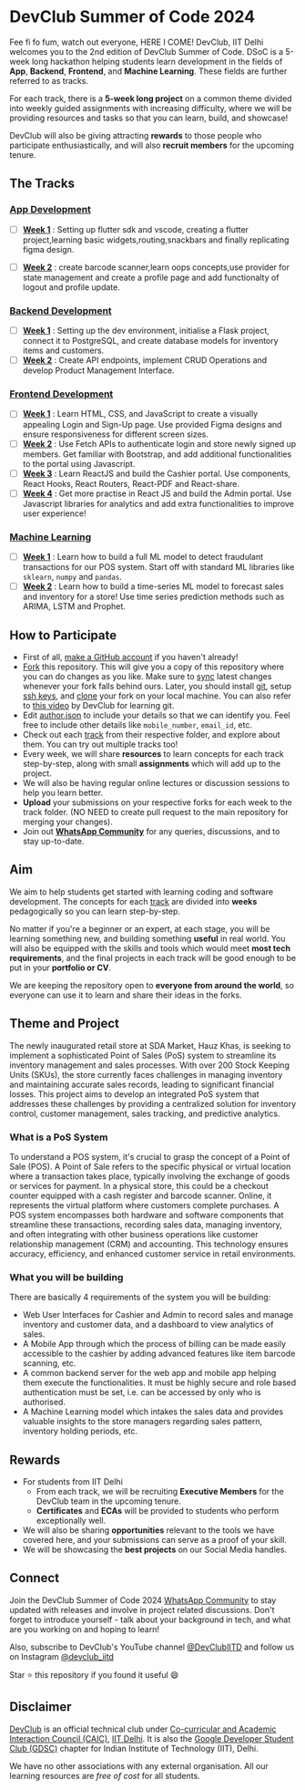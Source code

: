 # DevClub Summer of Code 2024

Fee fi fo fum, watch out everyone, HERE I COME! DevClub, IIT Delhi welcomes you to the 2nd edition of DevClub Summer of Code. DSoC is a 5-week long hackathon helping students learn development in the fields of **App**, **Backend**, **Frontend**, and **Machine Learning**. These fields are further referred to as tracks.

For each track, there is a **5-week long project** on a common theme divided into weekly guided assignments with increasing difficulty, where we will be providing resources and tasks so that you can learn, build, and showcase!

DevClub will also be giving attracting **rewards** to those people who participate enthusiastically, and will also **recruit members** for the upcoming tenure.

## The Tracks

### [App Development](app)

- [ ] **[Week 1](app/week-1)** :
      Setting up flutter sdk and vscode,
      creating a flutter project,learning basic widgets,routing,snackbars and finally replicating figma design.

- [ ] **[Week 2](app/week-2)** :
      create barcode scanner,learn oops concepts,use provider for state management and create a profile page and add functionalty of logout and profile update.

### [Backend Development](backend)

- [ ] **[Week 1](backend/week-1)** : Setting up the dev environment, initialise a Flask project, connect it to PostgreSQL, and create database models for inventory items and customers.
- [ ] **[Week 2](backend/week-2)** : Create API endpoints, implement CRUD Operations and develop Product Management Interface.

### [Frontend Development](frontend)

- [ ] **[Week 1](frontend/week-1)** : Learn HTML, CSS, and JavaScript to create a visually appealing Login and Sign-Up page. Use provided Figma designs and ensure responsiveness for different screen sizes.
- [ ] **[Week 2](frontend/week-2)** : Use Fetch APIs to authenticate login and store newly signed up members. Get familiar with Bootstrap, and add additional functionalities to the portal using Javascript.
- [ ] **[Week 3](frontend/week-3)** : Learn ReactJS and build the Cashier portal. Use components, React Hooks, React Routers, React-PDF and React-share.
- [ ] **[Week 4](frontend/week-4)** : Get more practise in React JS and build the Admin portal. Use Javascript libraries for analytics and add extra functionalities to improve user experience!

### [Machine Learning](machine-learning)

- [ ] **[Week 1](machine-learning/week-1)** : Learn how to build a full ML model to detect fraudulant transactions for our POS system. Start off with standard ML libraries like `sklearn`, `numpy` and `pandas`.
- [ ] **[Week 2](machine-learning/week-2)** : Learn how to build a time-series ML model to forecast sales and inventory for a store! Use time series prediction methods such as ARIMA, LSTM and Prophet.

## How to Participate

- First of all, [make a GitHub account](https://github.com/signup) if you haven't already!
- [Fork](https://github.com/devclub-iitd/summer-of-code-2024/fork) this repository. This will give you a copy of this repository where you can do changes as you like. Make sure to [sync](https://docs.github.com/en/pull-requests/collaborating-with-pull-requests/working-with-forks/syncing-a-fork) latest changes whenever your fork falls behind ours. Later, you should install [git](https://git-scm.com/book/en/v2/Getting-Started-Installing-Git), setup [ssh keys](https://docs.github.com/en/authentication/connecting-to-github-with-ssh/generating-a-new-ssh-key-and-adding-it-to-the-ssh-agent), and [clone](https://docs.github.com/en/repositories/creating-and-managing-repositories/cloning-a-repository) your fork on your local machine. You can also refer to [this video](https://youtu.be/YDniPA01pJc?t=2820) by DevClub for learning git.
- Edit [author.json](author.json) to include your details so that we can identify you. Feel free to include other details like `mobile_number`, `email_id`, etc.
- Check out each [track](#the-tracks) from their respective folder, and explore about them. You can try out multiple tracks too!
- Every week, we will share **resources** to learn concepts for each track step-by-step, along with small **assignments** which will add up to the project.
- We will also be having regular online lectures or discussion sessions to help you learn better.
- **Upload** your submissions on your respective forks for each week to the track folder. (NO NEED to create pull request to the main repository for merging your changes).
- Join out **[WhatsApp Community](https://chat.whatsapp.com/EOoXP2jEWAj2V8eJlQqf4H)** for any queries, discussions, and to stay up-to-date.

## Aim

We aim to help students get started with learning coding and software development. The concepts for each [track](#the-tracks) are divided into **weeks** pedagogically so you can learn step-by-step.

No matter if you're a beginner or an expert, at each stage, you will be learning something new, and building something **useful** in real world. You will also be equipped with the skills and tools which would meet **most tech requirements**, and the final projects in each track will be good enough to be put in your **portfolio or CV**.

We are keeping the repository open to **everyone from around the world**, so everyone can use it to learn and share their ideas in the forks.

## Theme and Project

The newly inaugurated retail store at SDA Market, Hauz Khas, is seeking to implement a sophisticated Point of Sales (PoS) system to streamline its inventory management and sales processes. With over 200 Stock Keeping Units (SKUs), the store currently faces challenges in managing inventory and maintaining accurate sales records, leading to significant financial losses. This project aims to develop an integrated PoS system that addresses these challenges by providing a centralized solution for inventory control, customer management, sales tracking, and predictive analytics.

### What is a PoS System

To understand a POS system, it's crucial to grasp the concept of a Point of Sale (POS). A Point of Sale refers to the specific physical or virtual location where a transaction takes place, typically involving the exchange of goods or services for payment. In a physical store, this could be a checkout counter equipped with a cash register and barcode scanner. Online, it represents the virtual platform where customers complete purchases. A POS system encompasses both hardware and software components that streamline these transactions, recording sales data, managing inventory, and often integrating with other business operations like customer relationship management (CRM) and accounting. This technology ensures accuracy, efficiency, and enhanced customer service in retail environments.

### What you will be building

There are basically 4 requirements of the system you will be building:

- Web User Interfaces for Cashier and Admin to record sales and manage inventory and customer data, and a dashboard to view analytics of sales.
- A Mobile App through which the process of billing can be made easily accessible to the cashier by adding advanced features like item barcode scanning, etc.
- A common backend server for the web app and mobile app helping them execute the functionalities. It must be highly secure and role based authentication must be set, i.e. can be accessed by only who is authorised.
- A Machine Learning model which intakes the sales data and provides valuable insights to the store managers regarding sales pattern, inventory holding periods, etc.

## Rewards

- For students from IIT Delhi
  - From each track, we will be recruiting **Executive Members** for the DevClub team in the upcoming tenure.
  - **Certificates** and **ECAs** will be provided to students who perform exceptionally well.
- We will also be sharing **opportunities** relevant to the tools we have covered here, and your submissions can serve as a proof of your skill.
- We will be showcasing the **best projects** on our Social Media handles.

## Connect

Join the DevClub Summer of Code 2024 [WhatsApp Community](https://chat.whatsapp.com/EOoXP2jEWAj2V8eJlQqf4H) to stay updated with releases and involve in project related discussions. Don't forget to introduce yourself - talk about your background in tech, and what are you working on and hoping to learn!

Also, subscribe to DevClub's YouTube channel [@DevClubIITD](https://www.youtube.com/@DevClubIITD) and follow us on Instagram [@devclub_iitd](https://www.instagram.com/devclub_iitd/)

Star ⭐ this repository if you found it useful 😄

## Disclaimer

[DevClub](https://devclub.in/) is an official technical club under [Co-curricular and Academic Interaction Council (CAIC)](https://caic.iitd.ac.in/), [IIT Delhi](https://home.iitd.ac.in). It is also the [Google Developer Student Club (GDSC)](https://gdsc.community.dev/indian-institute-of-technology-delhi/) chapter for Indian Institute of Technology (IIT), Delhi.

We have no other associations with any external organisation. All our learning resources are _free of cost_ for all students.
